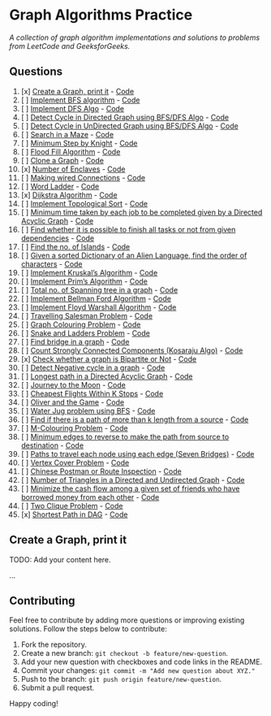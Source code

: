 # Graph Algorithms Practice

<i>A collection of graph algorithm implementations and solutions to problems from LeetCode and GeeksforGeeks. </i>

## Questions

1. [x] [Create a Graph, print it](#create-a-graph-print-it) - [Code](#)
2. [ ] [Implement BFS algorithm](#implement-bfs-algorithm) - [Code](#)
3. [ ] [Implement DFS Algo](#implement-dfs-algo) - [Code](#)
4. [ ] [Detect Cycle in Directed Graph using BFS/DFS Algo](#detect-cycle-in-directed-graph-using-bfsdfs-algo) - [Code](#)
5. [ ] [Detect Cycle in UnDirected Graph using BFS/DFS Algo](#detect-cycle-in-undirected-graph-using-bfsdfs-algo) - [Code](#)
6. [ ] [Search in a Maze](#search-in-a-maze) - [Code](#)
7. [ ] [Minimum Step by Knight](#minimum-step-by-knight) - [Code](#)
8. [ ] [Flood Fill Algorithm](#flood-fill-algorithm) - [Code](#)
9. [ ] [Clone a Graph](#clone-a-graph) - [Code](#)
10. [x] [Number of Enclaves](#number-of-enclaves) - [Code](#)
11. [ ] [Making wired Connections](#making-wired-connections) - [Code](#)
12. [ ] [Word Ladder](#word-ladder) - [Code](#)
13. [x] [Dijkstra Algorithm](#dijkstra-algorithm) - [Code](#)
14. [ ] [Implement Topological Sort](#implement-topological-sort) - [Code](#)
15. [ ] [Minimum time taken by each job to be completed given by a Directed Acyclic Graph](#minimum-time-taken-by-each-job-to-be-completed-given-by-a-directed-acyclic-graph) - [Code](#)
16. [ ] [Find whether it is possible to finish all tasks or not from given dependencies](#find-whether-it-is-possible-to-finish-all-tasks-or-not-from-given-dependencies) - [Code](#)
17. [ ] [Find the no. of Islands](#find-the-no-of-islands) - [Code](#)
18. [ ] [Given a sorted Dictionary of an Alien Language, find the order of characters](#given-a-sorted-dictionary-of-an-alien-language-find-order-of-characters) - [Code](#)
19. [ ] [Implement Kruskal’s Algorithm](#implement-kruskals-algorithm) - [Code](#)
20. [ ] [Implement Prim’s Algorithm](#implement-prims-algorithm) - [Code](#)
21. [ ] [Total no. of Spanning tree in a graph](#total-no-of-spanning-tree-in-a-graph) - [Code](#)
22. [ ] [Implement Bellman Ford Algorithm](#implement-bellman-ford-algorithm) - [Code](#)
23. [ ] [Implement Floyd Warshall Algorithm](#implement-floyd-warshall-algorithm) - [Code](#)
24. [ ] [Travelling Salesman Problem](#travelling-salesman-problem) - [Code](#)
25. [ ] [Graph Colouring Problem](#graph-colouring-problem) - [Code](#)
26. [ ] [Snake and Ladders Problem](#snake-and-ladders-problem) - [Code](#)
27. [ ] [Find bridge in a graph](#find-bridge-in-a-graph) - [Code](#)
28. [ ] [Count Strongly Connected Components (Kosaraju Algo)](#count-strongly-connected-components-kosaraju-algo) - [Code](#)
29. [x] [Check whether a graph is Bipartite or Not](#check-whether-a-graph-is-bipartite-or-not) - [Code](#)
30. [ ] [Detect Negative cycle in a graph](#detect-negative-cycle-in-a-graph) - [Code](#)
31. [ ] [Longest path in a Directed Acyclic Graph](#longest-path-in-a-directed-acyclic-graph) - [Code](#)
32. [ ] [Journey to the Moon](#journey-to-the-moon) - [Code](#)
33. [ ] [Cheapest Flights Within K Stops](#cheapest-flights-within-k-stops) - [Code](#)
34. [ ] [Oliver and the Game](#oliver-and-the-game) - [Code](#)
35. [ ] [Water Jug problem using BFS](#water-jug-problem-using-bfs) - [Code](#)
36. [ ] [Find if there is a path of more than k length from a source](#find-if-there-is-a-path-of-more-than-k-length-from-a-source) - [Code](#)
37. [ ] [M-Colouring Problem](#m-colouring-problem) - [Code](#)
38. [ ] [Minimum edges to reverse to make the path from source to destination](#minimum-edges-to-reverse-to-make-the-path-from-source-to-destination) - [Code](#)
39. [ ] [Paths to travel each node using each edge (Seven Bridges)](#paths-to-travel-each-node-using-each-edge-seven-bridges) - [Code](#)
40. [ ] [Vertex Cover Problem](#vertex-cover-problem) - [Code](#)
41. [ ] [Chinese Postman or Route Inspection](#chinese-postman-or-route-inspection) - [Code](#)
42. [ ] [Number of Triangles in a Directed and Undirected Graph](#number-of-triangles-in-a-directed-and-undirected-graph) - [Code](#)
43. [ ] [Minimize the cash flow among a given set of friends who have borrowed money from each other](#minimize-the-cash-flow-among-a-given-set-of-friends-who-have-borrowed-money-from-each-other) - [Code](#)
44. [ ] [Two Clique Problem](#two-clique-problem) - [Code](#)
45. [x] [Shortest Path in DAG](#shortestpathindag) - [Code](#)

## Create a Graph, print it

TODO: Add your content here.

...

## Contributing

Feel free to contribute by adding more questions or improving existing solutions. Follow the steps below to contribute:

1. Fork the repository.
2. Create a new branch: `git checkout -b feature/new-question`.
3. Add your new question with checkboxes and code links in the README.
4. Commit your changes: `git commit -m "Add new question about XYZ."`
5. Push to the branch: `git push origin feature/new-question`.
6. Submit a pull request.

Happy coding!
